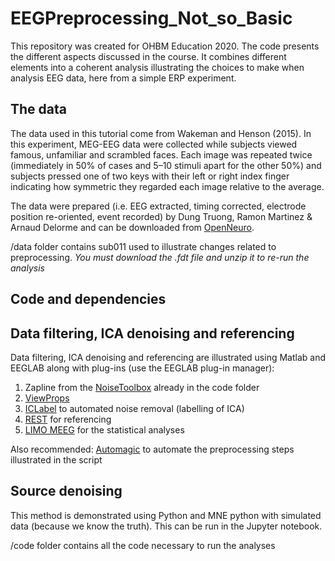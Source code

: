 # EEGPreprocessing_Not_so_Basic

This repository was created for OHBM Education 2020. The code presents the different aspects discussed in the course. It combines different elements into a coherent analysis illustrating the choices to make when analysis EEG data, here from a simple ERP experiment.

## The data

The data used in this tutorial come from Wakeman and Henson (2015). In this experiment, MEG-EEG data were collected while subjects viewed famous, unfamiliar and scrambled faces. Each image was repeated twice (immediately in 50% of cases and 5–10 stimuli apart for the other 50%) and subjects pressed one of two keys with their left or right index finger indicating how symmetric they regarded each image relative to the average.

The data were prepared (i.e. EEG extracted, timing corrected, electrode position re-oriented, event recorded) by Dung Truong, Ramon Martinez & Arnaud Delorme and can be downloaded from [OpenNeuro](10.18112/openneuro.ds002718.v1.0.2).

/data folder contains sub011 used to illustrate changes related to preprocessing.
*You must download the .fdt file and unzip it to re-run the analysis* 

## Code and dependencies

## Data filtering, ICA denoising and referencing
Data filtering, ICA denoising and referencing are illustrated using Matlab and EEGLAB along with plug-ins (use the EEGLAB plug-in manager):

1. Zapline from the [NoiseToolbox](http://audition-backend.ens.fr/adc/NoiseTools/) already in the code folder
2. [ViewProps](https://sccn.ucsd.edu/wiki/Viewprops)
3. [ICLabel](https://sccn.ucsd.edu/wiki/ICLabel) to automated noise removal (labelling of ICA)
4. [REST](http://www.neuro.uestc.edu.cn/rest/Down.html) for referencing
5. [LIMO MEEG](https://limo-eeg-toolbox.github.io/limo_meeg/) for the statistical analyses

Also recommended:
[Automagic](https://github.com/methlabUZH/automagic) to automate the preprocessing steps illustrated in the script

## Source denoising
This method is demonstrated using Python and MNE python with simulated data (because we know the truth).
This can be run in the Jupyter notebook.

/code folder contains all the code necessary to run the analyses
